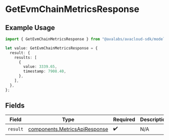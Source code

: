 # GetEvmChainMetricsResponse

## Example Usage

```typescript
import { GetEvmChainMetricsResponse } from "@avalabs/avacloud-sdk/models/operations";

let value: GetEvmChainMetricsResponse = {
  result: {
    results: [
      {
        value: 3339.65,
        timestamp: 7908.40,
      },
    ],
  },
};
```

## Fields

| Field                                                                          | Type                                                                           | Required                                                                       | Description                                                                    |
| ------------------------------------------------------------------------------ | ------------------------------------------------------------------------------ | ------------------------------------------------------------------------------ | ------------------------------------------------------------------------------ |
| `result`                                                                       | [components.MetricsApiResponse](../../models/components/metricsapiresponse.md) | :heavy_check_mark:                                                             | N/A                                                                            |